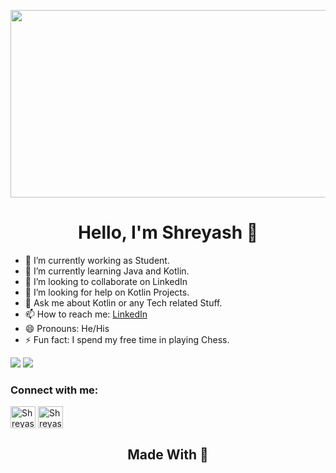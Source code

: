 <p align="center">
  <img width="1500" height="300" src="https://user-images.githubusercontent.com/62322907/109428673-0ebff200-7a1e-11eb-820d-25cad5ee6db8.gif">
</p>

###  <h1 align="center"> Hello, I'm Shreyash 👋</h1>

- 🔭 I’m currently working as Student.
- 🌱 I’m currently learning Java and Kotlin.
- 👯 I’m looking to collaborate on LinkedIn
- 🤔 I’m looking for help on Kotlin Projects.
- 💬 Ask me about Kotlin or any Tech related Stuff.
- 📫 How to reach me: [LinkedIn](https://www.linkedin.com/in/shreyash-asati-28052a168/)
- 😄 Pronouns: He/His
- ⚡ Fun fact: I spend my free time in playing Chess.

<img src = "https://github-readme-stats.vercel.app/api?username=shreyash41">
<img src = "https://github-readme-stats.vercel.app/api/top-langs/?username=Shreyash41&layout=compact">

<h3 align="left">Connect with me:</h3>
<p align="left">
<a href="https://www.linkedin.com/in/shreyash-asati-28052a168/" target="blank"><img align="center" src="https://user-images.githubusercontent.com/62322907/109429215-9870bf00-7a20-11eb-8687-e7a8e84af112.png" alt="ShreyashAsati" height="35" width="40" /></a>
<a href="https://www.quora.com/profile/Shreyash-Asati" target="blank"><img align="center" src="https://user-images.githubusercontent.com/62322907/109429046-dde0bc80-7a1f-11eb-857a-15d272742974.png" alt="ShreyashAsati" height="35" width="40" /></a>
</p>

<h2 align="center"> Made With 💖 </h2>
